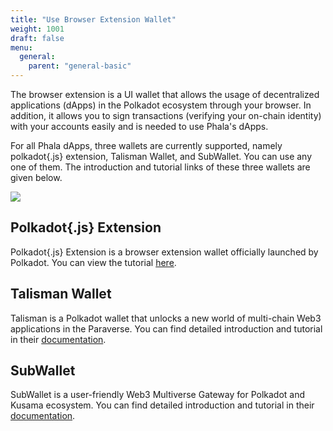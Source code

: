 ```yaml
---
title: "Use Browser Extension Wallet"
weight: 1001
draft: false
menu:
  general:
    parent: "general-basic"
---
```


The browser extension is a UI wallet that allows the usage of decentralized applications (dApps) in the Polkadot ecosystem through your browser. In addition, it allows you to sign transactions (verifying your on-chain identity) with your accounts easily and is needed to use Phala's dApps.

For all Phala dApps, three wallets are currently supported, namely polkadot{.js} extension, Talisman Wallet, and SubWallet. You can use any one of them. The introduction and tutorial links of these three wallets are given below.

![](/images/general/extension-wallet.png)

## Polkadot{.js} Extension

Polkadot{.js} Extension is a browser extension wallet officially launched by Polkadot. You can view the tutorial [here](https://wiki.polkadot.network/docs/learn-account-generation#polkadotjs-browser-extension).

## Talisman Wallet

Talisman is a Polkadot wallet that unlocks a new world of multi-chain Web3 applications in the Paraverse. You can find detailed introduction and tutorial in their [documentation](https://docs.talisman.xyz/talisman/).

## SubWallet

SubWallet is a user-friendly Web3 Multiverse Gateway for Polkadot and Kusama ecosystem. You can find detailed introduction and tutorial in their [documentation](https://docs.subwallet.app).

